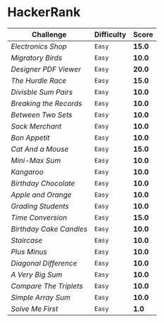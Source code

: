 # HackerRank
Challenge | Difficulty | Score
--- | --- | ---
*Electronics Shop* | `Easy` | **15.0**
*Migratory Birds* | `Easy` | **10.0**
*Designer PDF Viewer* | `Easy` | **20.0**
*The Hurdle Race* | `Easy` | **15.0**
*Divisble Sum Pairs* | `Easy` | **10.0**
*Breaking the Records* | `Easy` | **10.0**
*Between Two Sets* | `Easy` | **10.0**
*Sock Merchant* | `Easy` | **10.0**
*Bon Appetit* | `Easy` | **10.0**
*Cat And a Mouse* | `Easy` | **15.0**
*Mini-Max Sum* | `Easy` | **10.0**
*Kangaroo* | `Easy` | **10.0**
*Birthday Chocolate* | `Easy` | **10.0**
*Apple and Orange* | `Easy` | **10.0**
*Grading Students* | `Easy` | **10.0**
*Time Conversion* | `Easy` | **15.0**
*Birthday Cake Candles* | `Easy` | **10.0**
*Staircase* | `Easy` | **10.0**
*Plus Minus* | `Easy` | **10.0**
*Diagonal Difference* | `Easy` | **10.0**
*A Very Big Sum* | `Easy` | **10.0**
*Compare The Triplets* | `Easy` | **10.0**
*Simple Array Sum* | `Easy` | **10.0**
*Solve Me First* | `Easy` | **1.0**
